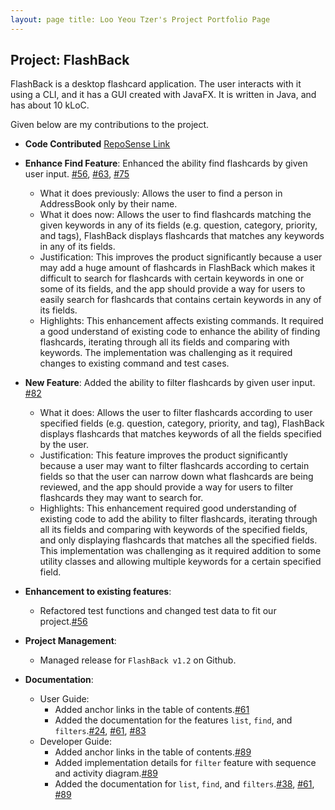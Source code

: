 ```yaml
---
layout: page title: Loo Yeou Tzer's Project Portfolio Page
---
```


## Project: FlashBack

FlashBack is a desktop flashcard application. The user interacts with it using a CLI, and it has a GUI created with JavaFX. It is written in Java, and has about 10 kLoC.

Given below are my contributions to the project.

* **Code Contributed** [RepoSense Link](https://nus-cs2103-ay2021s2.github.io/tp-dashboard/?search=yeoutzer&sort=groupTitle&sortWithin=title&timeframe=commit&mergegroup=&groupSelect=groupByRepos&breakdown=true&checkedFileTypes=docs~functional-code~test-code~other&since=2021-02-19&tabOpen=true&tabType=authorship&tabAuthor=yeoutzer&tabRepo=AY2021S2-CS2103T-T13-3%2Ftp%5Bmaster%5D&authorshipIsMergeGroup=false&authorshipFileTypes=docs~functional-code~test-code&authorshipIsBinaryFileTypeChecked=false)

* **Enhance Find Feature**: Enhanced the ability find flashcards by given user input. [#56](https://github.com/AY2021S2-CS2103T-T13-3/tp/pull/56), [#63](https://github.com/AY2021S2-CS2103T-T13-3/tp/pull/63), [#75](https://github.com/AY2021S2-CS2103T-T13-3/tp/pull/75)
    * What it does previously: Allows the user to find a person in AddressBook only by their name.
    * What it does now: Allows the user to find flashcards matching the given keywords in any of its fields (e.g. question, 
      category, priority, and tags), FlashBack displays flashcards that matches any keywords in any of its fields.
    * Justification: This improves the product significantly because a user may add a huge amount of flashcards
      in FlashBack which makes it difficult to search for flashcards with certain keywords in one or some of its fields, 
      and the app should provide a way for users to easily search for flashcards that contains certain keywords in any of 
      its fields.
    * Highlights: This enhancement affects existing commands. It required a good understand of existing code to enhance the
      ability of finding flashcards, iterating through all its fields and comparing with keywords. The implementation 
      was challenging as it required changes to existing command and test cases.

* **New Feature**: Added the ability to filter flashcards by given user input. [#82](https://github.com/AY2021S2-CS2103T-T13-3/tp/pull/82)
    * What it does: Allows the user to filter flashcards according to user specified fields (e.g. question, category, 
      priority, and tag), FlashBack displays flashcards that matches keywords of all the fields specified by the user.
    * Justification: This feature improves the product significantly because a user may want to filter flashcards according 
      to certain fields so that the user can narrow down what flashcards are being reviewed, and the app should provide
      a way for users to filter flashcards they may want to search for.
    * Highlights: This enhancement required good understanding of existing code to add the ability to filter flashcards,
      iterating through all its fields and comparing with keywords of the specified fields, and only displaying flashcards
      that matches all the specified fields. This implementation was challenging as it required addition to some utility 
      classes and allowing multiple keywords for a certain specified field.

* **Enhancement to existing features**:
    * Refactored test functions and changed test data to fit our project.[#56](https://github.com/AY2021S2-CS2103T-T13-3/tp/pull/56)
    
* **Project Management**:
    * Managed release for `FlashBack v1.2` on Github.

* **Documentation**:
    * User Guide:
        * Added anchor links in the table of contents.[#61](https://github.com/AY2021S2-CS2103T-T13-3/tp/pull/61)
        * Added the documentation for the features `list`, `find`, and `filters`.[#24](https://github.com/AY2021S2-CS2103T-T13-3/tp/pull/24), [#61](https://github.com/AY2021S2-CS2103T-T13-3/tp/pull/61), [#83](https://github.com/AY2021S2-CS2103T-T13-3/tp/pull/83/files)
    * Developer Guide:
        * Added anchor links in the table of contents.[#89](https://github.com/AY2021S2-CS2103T-T13-3/tp/pull/89)
        * Added implementation details for `filter` feature with sequence and activity diagram.[#89](https://github.com/AY2021S2-CS2103T-T13-3/tp/pull/89)
        * Added the documentation for `list`, `find`, and `filters`.[#38](https://github.com/AY2021S2-CS2103T-T13-3/tp/pull/38), [#61](https://github.com/AY2021S2-CS2103T-T13-3/tp/pull/61), [#89](https://github.com/AY2021S2-CS2103T-T13-3/tp/pull/89)

